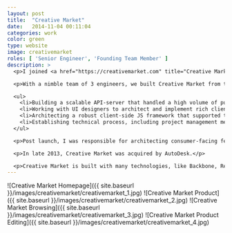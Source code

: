 ```yaml
---
layout: post
title:  "Creative Market"
date:   2014-11-04 00:11:04
categories: work
color: green
type: website
image: creativemarket
roles: [ 'Senior Engineer', 'Founding Team Member' ]
description: >
  <p>I joined <a href="https://creativemarket.com" title="Creative Market">Creative Market</a> as a full-stack engineer when a friend reached out to me about the idea he was working on with his co-founders. They wanted to create a marketplace that enabled buyers to find high-quality design assets from talented designers around the web.</p>

  <p>With a nimble team of 3 engineers, we built Creative Market from the ground up to scale to over 2 million weekly visits. My primary focus was to build out a strong vision for the rich client-side application experience that would craft the user-facing aspects of the marketplace. Wearing many hats (stylish, I might add), I endeavored upon:</p>

  <ul>
    <li>Building a scalable API-server that handled a high volume of purchases</li>
    <li>Working with UI designers to architect and implement rich client-side experiences such as product browsing, purchasing, and seller item management</li>
    <li>Architecting a robust client-side JS framework that supported the collaboration of 8+ engineers</li>
    <li>Establishing technical process, including project management methodologies, deployment practices, and hiring/onboarding experiences</li>
  </ul>

  <p>Post launch, I was responsible for architecting consumer-facing features that drove sales and user acquisition, closely tracking KPIs to determine effective ways to design and develop meaningful experiences. Some of the most impactful things we created were weekly free item sales, Facebook login integration, and core SEO optimization which helped the company grow 17x to $1 million in sales in its first year.</p>

  <p>In late 2013, Creative Market was acquired by AutoDesk.</p>

  <p>Creative Market is built with many technologies, like Backbone, Requirejs, Node.js, PHP, MySQL, Memcached, Sphinx, C and Python.</p>
---
```

![Creative Market Homepage]({{ site.baseurl }}/images/creativemarket/creativemarket_1.jpg)
![Creative Market Product]({{ site.baseurl }}/images/creativemarket/creativemarket_2.jpg)
![Creative Market Browsing]({{ site.baseurl }}/images/creativemarket/creativemarket_3.jpg)
![Creative Market Product Editing]({{ site.baseurl }}/images/creativemarket/creativemarket_4.jpg)
